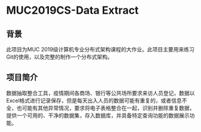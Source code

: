 # MUC2019CS-Data Extract

## 背景

此项目为MUC 2019级计算机专业分布式架构课程的大作业。此项目主要用来练习Git的使用，以及完整的制作一个分布式架构。

## 项目简介

数据抽取整合工具，疫情期间各商场、银行等公共场所要求来访人员登记，数据以Excel格式进行记录保存，但是每天出入人员的数据可能有重复的，或者信息不全，也可能有其他异常情况，要求将电子表格整合在一起，识别并删除重复数据，提供一个可用的、干净的数据集，存入数据库，并具备特定查询功能的数据展示功能。
